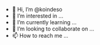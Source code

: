 - 👋 Hi, I’m @koindeso
- 👀 I’m interested in ...
- 🌱 I’m currently learning ...
- 💞️ I’m looking to collaborate on ...
- 📫 How to reach me ...

<!---
koindeso/koindeso is a ✨ special ✨ repository because its `README.md` (this file) appears on your GitHub profile.
You can click the Preview link to take a look at your changes.
--->
